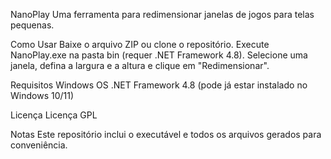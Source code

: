 NanoPlay
Uma ferramenta para redimensionar janelas de jogos para telas pequenas.

Como Usar
Baixe o arquivo ZIP ou clone o repositório.
Execute NanoPlay.exe na pasta bin (requer .NET Framework 4.8).
Selecione uma janela, defina a largura e a altura e clique em "Redimensionar".

Requisitos
Windows OS
.NET Framework 4.8 (pode já estar instalado no Windows 10/11)

Licença
Licença GPL

Notas
Este repositório inclui o executável e todos os arquivos gerados para conveniência.
